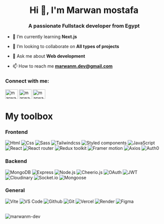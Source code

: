 <h1 align="center">Hi 👋, I'm Marwan mostafa</h1>
<h3 align="center">A passionate Fullstack developer from Egypt</h3>

- 🌱 I’m currently learning **Next.js**

- 👯 I’m looking to collaborate on **All types of projects**

- 💬 Ask me about **Web development**

- 📫 How to reach me **[marwanm.dev@gmail.com](https://mail.google.com/mail/u/0/?fs=1&to=marwanm.dev%40gmail.com&su=SUBJECT&body=BODY&tf=cm)**

<h3 align="left">Connect with me:</h3>
<p align="left">    
<a href="https://linkedin.com/in/marodevv" target="blank"><img align="center" src="https://raw.githubusercontent.com/rahuldkjain/github-profile-readme-generator/master/src/images/icons/Social/linked-in-alt.svg" alt="marwan-mostafa-4ba111210" height="30" width="40" /></a>
<a href="https://fb.com/marwanmostafa24" target="blank"><img align="center" src="https://raw.githubusercontent.com/rahuldkjain/github-profile-readme-generator/master/src/images/icons/Social/facebook.svg" alt="marwanmostafa24" height="30" width="40" /></a>
<a href="https://instagram.com/marwan_mostafa24" target="blank"><img align="center" src="https://raw.githubusercontent.com/rahuldkjain/github-profile-readme-generator/master/src/images/icons/Social/instagram.svg" alt="marwan_mostafa24" height="30" width="40" /></a>

<h1>My toolbox</h1>
<div>
  <h3>Frontend</h3>
  
  <span>
     <img alt="Html" src="https://img.shields.io/static/v1?style=for-the-badge&message=HTML5&color=E34F26&logo=HTML5&logoColor=FFFFFF&label=">
  </span>
  
  <span>
     <img alt="Css" src="https://img.shields.io/static/v1?style=for-the-badge&message=CSS3&color=1572B6&logo=CSS3&logoColor=FFFFFF&label=">
  </span>
  
  <span>
     <img alt="Sass" src="https://img.shields.io/static/v1?style=for-the-badge&message=Sass&color=CC6699&logo=Sass&logoColor=FFFFFF&label=">
  </span>
  
  <span>
     <img alt="Tailwindcss" src="https://img.shields.io/static/v1?style=for-the-badge&message=Tailwind+CSS&color=222222&logo=Tailwind+CSS&logoColor=06B6D4&label=">
  </span>
  
  <span>
     <img alt="Styled components" src="https://img.shields.io/static/v1?style=for-the-badge&message=styled-components&color=DB7093&logo=styled-components&logoColor=FFFFFF&label=">
  </span>

  <span>
     <img alt="JavaScript" src="https://img.shields.io/static/v1?style=for-the-badge&message=JavaScript&color=222222&logo=JavaScript&logoColor=F7DF1E&label=">
  </span>

  <span>
     <img alt="React" src="https://img.shields.io/static/v1?style=for-the-badge&message=React&color=222222&logo=React&logoColor=61DAFB&label=">
  </span>
  
  <span>
     <img alt="React router" src="https://img.shields.io/static/v1?style=for-the-badge&message=React+Router&color=CA4245&logo=React+Router&logoColor=FFFFFF&label=">
  </span>
  
  <span>
     <img alt="Redux toolkit" src="https://img.shields.io/static/v1?style=for-the-badge&message=Redux toolkit&color=764ABC&logo=Redux&logoColor=FFFFFF&label=">
  </span>

  <span>
     <img alt="Framer motion" src="https://img.shields.io/static/v1?style=for-the-badge&message=Framer motion&color=0055FF&logo=Framer&logoColor=FFFFFF&label=">
  </span>

  <span>
     <img alt="Axios" src="https://img.shields.io/badge/-Axios-101010?logo=axios&amp;style=for-the-badge">
  </span>
  
  <span>
     <img alt="Auth0" src="https://img.shields.io/static/v1?style=for-the-badge&message=Auth0&color=EB5424&logo=Auth0&logoColor=FFFFFF&label=">
  </span>

  <h3>Backend</h3>
  
  <span> 
     <img alt="MongoDB" src="https://img.shields.io/static/v1?style=for-the-badge&message=MongoDB&color=47A248&logo=MongoDB&logoColor=FFFFFF&label=">
  </span>
  
  <span>
     <img alt="Express" src="https://img.shields.io/static/v1?style=for-the-badge&message=Express&color=000000&logo=Express&logoColor=FFFFFF&label=">
  </span>
  
  <span>
     <img alt="Node.js" src="https://img.shields.io/static/v1?style=for-the-badge&message=Node.js&color=339933&logo=Node.js&logoColor=FFFFFF&label=">
  </span>
  
  <span>
     <img alt="Cheerio.js" src="https://img.shields.io/badge/-Cheerio.js-101010?logo=cheeriodotjs&amp;style=for-the-badge">
  </span>
  
  <span>
     <img alt="OAuth" src="https://img.shields.io/static/v1?style=for-the-badge&message=OAuth&color=black&label=">
  </span>
  
  <span>
     <img alt="JWT" src="https://img.shields.io/static/v1?style=for-the-badge&message=JSON+Web+Tokens&color=000000&logo=JSON+Web+Tokens&logoColor=FFFFFF&label=">
  </span>
  
  <span>
     <img alt="Cloudinary" src="https://img.shields.io/badge/-Cloudinary-101010?logo=cloudinary&amp;style=for-the-badge">
  </span>
  
  <span>
     <img alt="Socket.io" src="https://img.shields.io/static/v1?style=for-the-badge&message=Socket.io&color=010101&logo=Socket.io&logoColor=FFFFFF&label=">
  </span>
  
  <span>
     <img alt="Mongoose" src="https://img.shields.io/static/v1?style=for-the-badge&message=Mongoose&color=47A248&label=">
  </span>

  <h3>General</h3>

  <span>
     <img alt="Vite" src="https://img.shields.io/static/v1?style=for-the-badge&message=Vite&color=646CFF&logo=Vite&logoColor=FFFFFF&label=">
  </span>
  
  <span>
     <img alt="VS Code" src="https://img.shields.io/static/v1?style=for-the-badge&message=VS Code&color=007ACC&logo=Visual+Studio+Code&logoColor=FFFFFF&label=">
  </span>
  
  <span>
     <img alt="Github" src="https://img.shields.io/static/v1?style=for-the-badge&message=GitHub&color=181717&logo=GitHub&logoColor=FFFFFF&label=">
  </span>
  
  <span>
     <img alt="Git" src="https://img.shields.io/static/v1?style=for-the-badge&message=Git&color=F05032&logo=Git&logoColor=FFFFFF&label=">
  </span>
  
  <span>
     <img alt="Vercel" src="https://img.shields.io/static/v1?style=for-the-badge&message=Vercel&color=000000&logo=Vercel&logoColor=FFFFFF&label=">
  </span>
  
  <span>
     <img alt="Render" src="https://img.shields.io/static/v1?style=for-the-badge&message=Render&color=000000&logo=render&logoColor=FFFFFF&label=">
  </span>
  
  <span>
     <img alt="Figma" src="https://img.shields.io/badge/-Figma-101010?logo=figma&amp;style=for-the-badge">
  </span>
  
</div>

<br />

<p>
  <img align="left" src="https://github-readme-stats.vercel.app/api/top-langs?username=marwanm-dev&show_icons=true&locale=en&layout=compact" alt="marwanm-dev" />
</p>
